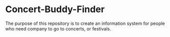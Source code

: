 # Concert-Buddy-Finder
The purpose of this repository is to create an information system for people who need company to go to concerts, or festivals.
